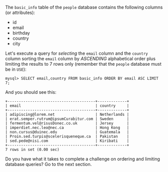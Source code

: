 The `basic_info` table of the `people` database contains the following columns (or attributes): 

- id
- email
- birthday
- country 
- city

Let's execute a query for _selecting_ the `email` column and the `country` column sorting the `email` column by _ASCENDING_ alphabetical order plus limiting the results to 7 rows only (remember that the `people` database must be in `USE`):

```
mysql> SELECT email,country FROM basic_info ORDER BY email ASC LIMIT 7;
```
And you should see this:
```
+---------------------------------------+-------------+ 
| email                                 | country     | 
+---------------------------------------+-------------+ 
| adipiscing@lorem.net                  | Netherlands | 
| erat.semper.rutrum@ipsumCurabitur.com | Sweden      | 
| fermentum.vel@risusDonec.co.uk        | Jersey      | 
| imperdiet.nec.leo@nec.ca              | Hong Kong   | 
| non.cursus@duinec.edu                 | Guatemala   | 
| Proin.sed.turpis@scelerisqueneque.ca  | Pakistan    | 
| sed.pede@nisi.com                     | Kiribati    | 
+---------------------------------------+-------------+ 
7 rows in set (0.00 sec) 
```

Do you have what it takes to complete a challenge on ordering and limiting database queries? Go to the next section.